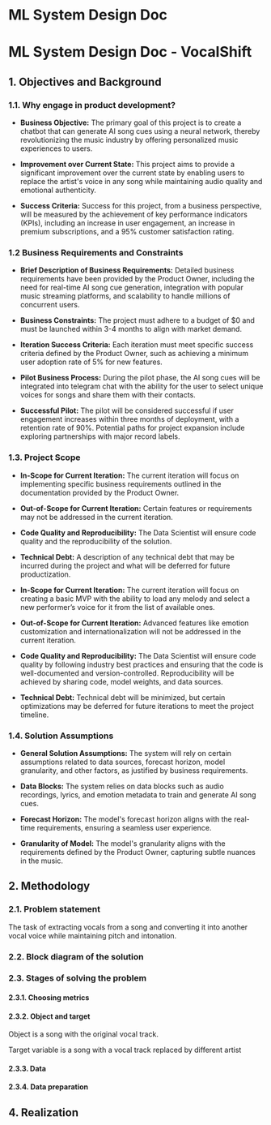 # ML System Design Doc 
# ML System Design Doc - VocalShift
## 1. Objectives and Background
### 1.1. Why engage in product development?

- **Business Objective:** The primary goal of this project is to create a chatbot that can generate AI song cues using a neural network, thereby revolutionizing the music industry by offering personalized music experiences to users.

- **Improvement over Current State:** This project aims to provide a significant improvement over the current state by enabling users to replace the artist's voice in any song while maintaining audio quality and emotional authenticity.

- **Success Criteria:** Success for this project, from a business perspective, will be measured by the achievement of key performance indicators (KPIs), including an increase in user engagement, an increase in premium subscriptions, and a 95% customer satisfaction rating.


### 1.2 Business Requirements and Constraints

- **Brief Description of Business Requirements:** Detailed business requirements have been provided by the Product Owner, including the need for real-time AI song cue generation, integration with popular music streaming platforms, and scalability to handle millions of concurrent users.

- **Business Constraints:** The project must adhere to a budget of $0 and must be launched within 3-4 months to align with market demand.

- **Iteration Success Criteria:** Each iteration must meet specific success criteria defined by the Product Owner, such as achieving a minimum user adoption rate of 5% for new features.

- **Pilot Business Process:** During the pilot phase, the AI song cues will be integrated into telegram chat with the ability for the user to select unique voices for songs and share them with their contacts.

- **Successful Pilot:** The pilot will be considered successful if user engagement increases within three months of deployment, with a retention rate of 90%. Potential paths for project expansion include exploring partnerships with major record labels.


### 1.3. Project Scope

- **In-Scope for Current Iteration:** The current iteration will focus on implementing specific business requirements outlined in the documentation provided by the Product Owner.
- **Out-of-Scope for Current Iteration:** Certain features or requirements may not be addressed in the current iteration.
- **Code Quality and Reproducibility:** The Data Scientist will ensure code quality and the reproducibility of the solution.
- **Technical Debt:** A description of any technical debt that may be incurred during the project and what will be deferred for future productization.

- **In-Scope for Current Iteration:** The current iteration will focus on creating a basic MVP with the ability to load any melody and select a new performer’s voice for it from the list of available ones.

- **Out-of-Scope for Current Iteration:** Advanced features like emotion customization and internationalization will not be addressed in the current iteration.

- **Code Quality and Reproducibility:** The Data Scientist will ensure code quality by following industry best practices and ensuring that the code is well-documented and version-controlled. Reproducibility will be achieved by sharing code, model weights, and data sources.

- **Technical Debt:** Technical debt will be minimized, but certain optimizations may be deferred for future iterations to meet the project timeline.


### 1.4. Solution Assumptions

- **General Solution Assumptions:** The system will rely on certain assumptions related to data sources, forecast horizon, model granularity, and other factors, as justified by business requirements.

- **Data Blocks:** The system relies on data blocks such as audio recordings, lyrics, and emotion metadata to train and generate AI song cues.

- **Forecast Horizon:** The model's forecast horizon aligns with the real-time requirements, ensuring a seamless user experience.

- **Granularity of Model:** The model's granularity aligns with the requirements defined by the Product Owner, capturing subtle nuances in the music.


## 2. Methodology 
### 2.1. Problem statement
The task of extracting vocals from a song and converting it into another vocal voice while maintaining pitch and intonation.

### 2.2. Block diagram of the solution 

### 2.3. Stages of solving the problem
#### 2.3.1. Choosing metrics

#### 2.3.2. Object and target
Object is a song with the original vocal track.

Target variable is a song with a vocal track replaced by different artist

#### 2.3.3. Data

#### 2.3.4. Data preparation

## 4. Realization
